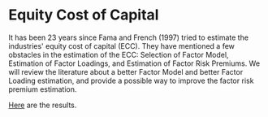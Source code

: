 # Equity Cost of Capital

It has been 23 years since Fama and French (1997) tried to estimate the industries' equity cost of capital (ECC). They have mentioned a few obstacles in the estimation of the ECC: Selection of Factor Model, Estimation of Factor Loadings, and Estimation of Factor Risk Premiums. We will review the literature about a better Factor Model and better Factor Loading estimation, and provide a possible way to improve the factor risk premium estimation.

[Here](https://github.com/JiaxiLi1995/Equity_Cost_of_Capital/blob/master/ECC.md) are the results.
